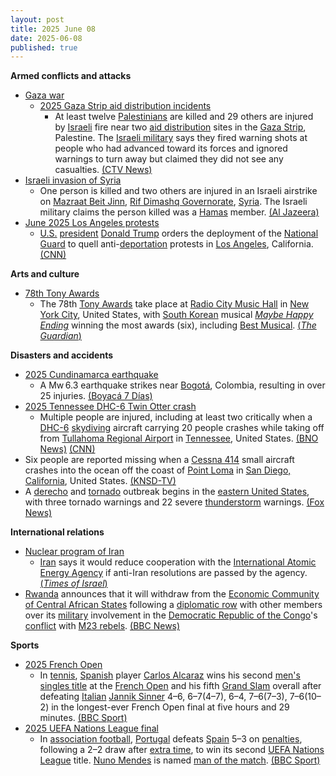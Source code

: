 ```yaml
---
layout: post
title: 2025 June 08
date: 2025-06-08
published: true
---
```



**Armed conflicts and attacks**

* [Gaza war](https://en.wikipedia.org/wiki/Gaza_war "Gaza war")
  + [2025 Gaza Strip aid distribution incidents](https://en.wikipedia.org/wiki/2025_Gaza_Strip_aid_distribution_incidents "2025 Gaza Strip aid distribution incidents")
    - At least twelve [Palestinians](https://en.wikipedia.org/wiki/Palestinians "Palestinians") are killed and 29 others are injured by [Israeli](https://en.wikipedia.org/wiki/Israel "Israel") fire near two [aid distribution](https://en.wikipedia.org/wiki/Humanitarian_aid "Humanitarian aid") sites in the [Gaza Strip](https://en.wikipedia.org/wiki/Gaza_Strip "Gaza Strip"), Palestine. The [Israeli military](https://en.wikipedia.org/wiki/Israeli_Defense_Forces "Israeli Defense Forces") says they fired warning shots at people who had advanced toward its forces and ignored warnings to turn away but claimed they did not see any casualties. [(CTV News)](https://www.ctvnews.ca/world/israel-hamas-war/article/palestinians-say-5-killed-by-israeli-fire-near-aid-sites-israel-says-it-fired-warning-shots/)
* [Israeli invasion of Syria](https://en.wikipedia.org/wiki/Israeli_invasion_of_Syria_%282024%E2%80%93present%29 "Israeli invasion of Syria (2024–present)")
  + One person is killed and two others are injured in an Israeli airstrike on [Mazraat Beit Jinn](https://en.wikipedia.org/wiki/Mazraat_Beit_Jinn "Mazraat Beit Jinn"), [Rif Dimashq Governorate](https://en.wikipedia.org/wiki/Rif_Dimashq_Governorate "Rif Dimashq Governorate"), [Syria](https://en.wikipedia.org/wiki/Syria "Syria"). The Israeli military claims the person killed was a [Hamas](https://en.wikipedia.org/wiki/Hamas "Hamas") member. [(Al Jazeera)](https://www.aljazeera.com/news/2025/6/8/israel-strikes-syria-again-claims-to-have-killed-alleged-hamas-member)
* [June 2025 Los Angeles protests](https://en.wikipedia.org/wiki/June_2025_Los_Angeles_protests "June 2025 Los Angeles protests")
  + [U.S.](https://en.wikipedia.org/wiki/United_States "United States") [president](https://en.wikipedia.org/wiki/President_of_the_United_States "President of the United States") [Donald Trump](https://en.wikipedia.org/wiki/Donald_Trump "Donald Trump") orders the deployment of the [National Guard](https://en.wikipedia.org/wiki/National_Guard_of_the_United_States "National Guard of the United States") to quell anti-[deportation](https://en.wikipedia.org/wiki/Deportation_in_the_second_presidency_of_Donald_Trump "Deportation in the second presidency of Donald Trump") protests in [Los Angeles](https://en.wikipedia.org/wiki/Los_Angeles "Los Angeles"), California. [(CNN)](https://edition.cnn.com/politics/live-news/trump-presidency-news-06-07-25)

**Arts and culture**

* [78th Tony Awards](https://en.wikipedia.org/wiki/78th_Tony_Awards "78th Tony Awards")
  + The 78th [Tony Awards](https://en.wikipedia.org/wiki/Tony_Awards "Tony Awards") take place at [Radio City Music Hall](https://en.wikipedia.org/wiki/Radio_City_Music_Hall "Radio City Music Hall") in [New York City](https://en.wikipedia.org/wiki/New_York_City "New York City"), United States, with [South Korean](https://en.wikipedia.org/wiki/Theater_in_Korea "Theater in Korea") musical *[Maybe Happy Ending](https://en.wikipedia.org/wiki/Maybe_Happy_Ending "Maybe Happy Ending")* winning the most awards (six), including [Best Musical](https://en.wikipedia.org/wiki/Tony_Award_for_Best_Musical "Tony Award for Best Musical"). [(*The Guardian*)](https://www.theguardian.com/stage/2025/jun/09/tony-awards-2025-maybe-happy-ending-and-nicole-scherzinger-win-big-while-george-clooney-misses-out)

**Disasters and accidents**

* [2025 Cundinamarca earthquake](https://en.wikipedia.org/wiki/2025_Cundinamarca_earthquake "2025 Cundinamarca earthquake")
  + A Mw 6.3 earthquake strikes near [Bogotá](https://en.wikipedia.org/wiki/Bogot%C3%A1 "Bogotá"), Colombia, resulting in over 25 injuries. [(Boyacá 7 Días)](https://boyaca7dias.com.co/2025/06/08/al-menos-25-personas-lesionadas-y-la-destruccion-de-un-templo-y-30-casas-dejo-en-colombia-el-sismo-de-magnitud-65/)
* [2025 Tennessee DHC-6 Twin Otter crash](https://en.wikipedia.org/wiki/2025_Tennessee_DHC-6_Twin_Otter_crash "2025 Tennessee DHC-6 Twin Otter crash")
  + Multiple people are injured, including at least two critically when a [DHC-6](https://en.wikipedia.org/wiki/De_Havilland_Canada_DHC-6_Twin_Otter "De Havilland Canada DHC-6 Twin Otter") [skydiving](https://en.wikipedia.org/wiki/Skydiving "Skydiving") aircraft carrying 20 people crashes while taking off from [Tullahoma Regional Airport](https://en.wikipedia.org/wiki/Tullahoma_Regional_Airport "Tullahoma Regional Airport") in [Tennessee](https://en.wikipedia.org/wiki/Tennessee "Tennessee"), United States. [(BNO News)](https://bnonews.com/index.php/2025/06/skydiving-plane-carrying-20-people-crashes-near-tullahoma-tennessee/) [(CNN)](https://edition.cnn.com/2025/06/08/us/coffee-county-tennessee-plane-crash)
* Six people are reported missing when a [Cessna 414](https://en.wikipedia.org/wiki/Cessna_414 "Cessna 414") small aircraft crashes into the ocean off the coast of [Point Loma](https://en.wikipedia.org/wiki/Point_Loma%2C_San_Diego "Point Loma, San Diego") in [San Diego, California](https://en.wikipedia.org/wiki/San_Diego%2C_California "San Diego, California"), United States. [(KNSD-TV)](https://www.nbcsandiego.com/news/local/small-plane-crashes-off-coast-of-point-loma/3843087/)
* A [derecho](https://en.wikipedia.org/wiki/Derecho "Derecho") and [tornado](https://en.wikipedia.org/wiki/Tornado "Tornado") outbreak begins in the [eastern United States](https://en.wikipedia.org/wiki/Eastern_United_States "Eastern United States"), with three tornado warnings and 22 severe [thunderstorm](https://en.wikipedia.org/wiki/Thunderstorm "Thunderstorm") warnings. [(Fox News)](https://www.foxweather.com/weather-news/dallas-texas-oklahoma-severe-weather-hail-wind-plains-june-2025)

**International relations**

* [Nuclear program of Iran](https://en.wikipedia.org/wiki/Nuclear_program_of_Iran "Nuclear program of Iran")
  + [Iran](https://en.wikipedia.org/wiki/Iran "Iran") says it would reduce cooperation with the [International Atomic Energy Agency](https://en.wikipedia.org/wiki/International_Atomic_Energy_Agency "International Atomic Energy Agency") if anti-Iran resolutions are passed by the agency. [(*Times of Israel*)](https://www.timesofisrael.com/liveblog_entry/tehran-says-it-would-reduce-cooperation-with-iaea-if-anti-iran-resolution-passed-by-agency/)
* [Rwanda](https://en.wikipedia.org/wiki/Rwanda "Rwanda") announces that it will withdraw from the [Economic Community of Central African States](https://en.wikipedia.org/wiki/Economic_Community_of_Central_African_States "Economic Community of Central African States") following a [diplomatic row](https://en.wikipedia.org/wiki/Diplomacy "Diplomacy") with other members over its [military](https://en.wikipedia.org/wiki/Rwandan_Defence_Force "Rwandan Defence Force") involvement in the [Democratic Republic of the Congo](https://en.wikipedia.org/wiki/Democratic_Republic_of_the_Congo "Democratic Republic of the Congo")'s [conflict](https://en.wikipedia.org/wiki/M23_campaign_%282022%E2%80%93present%29 "M23 campaign (2022–present)") with [M23 rebels](https://en.wikipedia.org/wiki/March_23_Movement "March 23 Movement"). [(BBC News)](https://www.bbc.co.uk/news/articles/cx2qke0xkrdo)

**Sports**

* [2025 French Open](https://en.wikipedia.org/wiki/2025_French_Open "2025 French Open")
  + In [tennis](https://en.wikipedia.org/wiki/Tennis "Tennis"), [Spanish](https://en.wikipedia.org/wiki/Spain "Spain") player [Carlos Alcaraz](https://en.wikipedia.org/wiki/Carlos_Alcaraz "Carlos Alcaraz") wins his second [men's singles title](https://en.wikipedia.org/wiki/2025_French_Open_%E2%80%93_Men%27s_singles "2025 French Open – Men's singles") at the [French Open](https://en.wikipedia.org/wiki/French_Open "French Open") and his fifth [Grand Slam](https://en.wikipedia.org/wiki/Grand_Slam_%28tennis%29#Tournaments "Grand Slam (tennis)") overall after defeating [Italian](https://en.wikipedia.org/wiki/Italia "Italia") [Jannik Sinner](https://en.wikipedia.org/wiki/Jannik_Sinner "Jannik Sinner") 4–6, 6–7(4–7), 6–4, 7–6(7–3), 7–6(10–2) in the longest-ever French Open final at five hours and 29 minutes. [(BBC Sport)](https://www.bbc.com/sport/tennis/articles/c0eqjpzq972o)
* [2025 UEFA Nations League final](https://en.wikipedia.org/wiki/2025_UEFA_Nations_League_final "2025 UEFA Nations League final")
  + In [association football](https://en.wikipedia.org/wiki/Association_football "Association football"), [Portugal](https://en.wikipedia.org/wiki/Portugal_national_football_team "Portugal national football team") defeats [Spain](https://en.wikipedia.org/wiki/Spain_national_football_team "Spain national football team") 5–3 on [penalties](https://en.wikipedia.org/wiki/Penalty_shoot-out_%28association_football%29 "Penalty shoot-out (association football)"), following a 2–2 draw after [extra time](https://en.wikipedia.org/wiki/Overtime_%28sports%29 "Overtime (sports)"), to win its second [UEFA Nations League](https://en.wikipedia.org/wiki/UEFA_Nations_League "UEFA Nations League") title. [Nuno Mendes](https://en.wikipedia.org/wiki/Nuno_Mendes_%28footballer%2C_born_2002%29 "Nuno Mendes (footballer, born 2002)") is named [man of the match](https://en.wikipedia.org/wiki/Player_of_the_match "Player of the match"). [(BBC Sport)](https://www.bbc.co.uk/sport/football/live/cvgqzyl24j4t)
